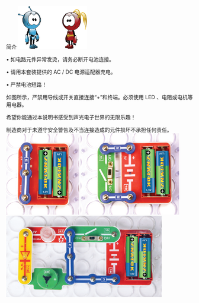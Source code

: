 简介
![](005p1.png)

• 如电路元件异常发烫，请务必断开电池连接。

• 请用本套装提供的 AC / DC 电源适配器充电。

• 严禁电池短路！

如图所示，严禁用导线或开关直接连接“+”和终端。必须使用 LED 、电阻或电机等用电器。

希望你能通过本说明书感受到声光电子世界的无限乐趣！

制造商对于未遵守安全警告及不当连接造成的元件损坏不承担任何责任。
![](005p2.png)
![](005p3.png)
![](005p4.png)